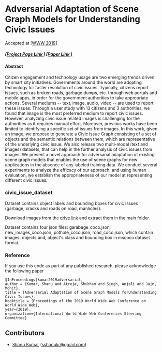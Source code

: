 # Adversarial Adaptation of Scene Graph Models for Understanding Civic Issues

Accepted at [[WWW 2019](https://www2019.thewebconf.org)]

#####  [[Project  Page Link ]](https://sshanu.github.io/civic_issue_dataset/)     [[Paper Link ]](https://homes.cs.washington.edu/~mohitj/pdfs/c26-www-2019.pdf)

#### Abstract 
Citizen engagement and technology usage are two emerging trends driven by smart city initiatives. Governments around the world are adopting technology for faster resolution of civic issues. Typically, citizens report issues, such as broken roads, garbage dumps, etc. through web portals and mobile apps, in order for the government authorities to take appropriate actions. Several mediums -- text, image, audio, video -- are used to report these issues. Through a user study with 13 citizens and 3 authorities, we found that image is the most preferred medium to report civic issues. However, analyzing civic issue related images is challenging for the authorities as it requires manual effort. Moreover, previous works have been limited to identifying a specific set of issues from images. In this work, given an image, we propose to generate a Civic Issue Graph consisting of a set of objects and the semantic relations between them, which are representative of the underlying civic issue. We also release two multi-modal (text and images) datasets, that can help in the further analysis of civic issues from images. We present a novel approach for adversarial adaptation of existing scene graph models that enables the use of scene graphs for new applications in the absence of any labeled training data. We conduct several experiments to analyze the efficacy of our approach, and using human evaluation, we establish the appropriateness of our model at representing different civic issues.


### civic_issue_dataset

Dataset contains object labels and bounding boxes for civic issues (garbage, cracks and roads on road, manholes).

Download images from the [drive link](https://drive.google.com/open?id=1fvXn-SHSCu5jY4LPy79jeSdWrMhPkYPo) and extract them in the main folder.

Dataset contains four json files: garabage_coco.json, new_images_coco.json, pothole_coco.json, road_coco.json, which contain images, objects and, object's class and bounding box in mscoco dataset format.


### Reference

If you use this code as part of any published research, please acknowledge the following paper

```
@InProceedings{kumar2019adversarial,
author = {Kumar, Shanu and Atreja, Shubham and Singh, Anjali and Jain, Mohit},
title = {Adversarial Adaptation of Scene Graph Models forUnderstanding Civic Issues},
booktitle = {Proceedings of the 2019 World Wide Web Conference on World Wide Web},
year={2019},
organization={International World Wide Web Conferences Steering Committee}
```

## Contributors
* [Shanu Kumar][1] (sshanukr@gmail.com)



[1]: https://github.com/Sshanu
